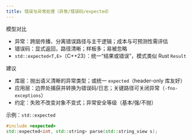 ```yaml
---
title: 错误与异常处理（异常/错误码/expected）
---
```


模型对比
- 异常：跨层传播、分离错误路径与主干逻辑；成本与可预测性需评估
- 错误码：显式返回，路径清晰；样板多；易被忽略
- `std::expected<T,E>`（C++23）：统一“结果或错误”，模式类似 Rust `Result`

建议
- 库层：抛出语义清晰的异常类型；或统一 `expected`（header-only 库友好）
- 应用层：边界处捕获并转换为错误码/日志；关键路径可关闭异常（`-fno-exceptions`）
- 约定：失败不改变对象不变式；异常安全等级（基本/强/不抛）

示例：`std::expected`
```cpp
#include <expected>
std::expected<int, std::string> parse(std::string_view s);
```
